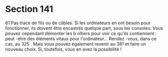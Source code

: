 # Section 141

61
Pas trace de fils ou de câbles. Si les ordinateurs en ont besoin
pour fonctionner, ils doivent être encastrés quelque part, sous les
consoles. Vous pouvez cependant démonter les b oîtiers pour voir
ce qu'ils contiennent : peut -être des éléments vitaux pour
l'ordinateur... Rendez -vous, dans ce cas, au 325 . Mais vous
pouvez également revenir au 381 et faire un nouveau choix. Si,
toutefois, vous en avez la possibilité !
